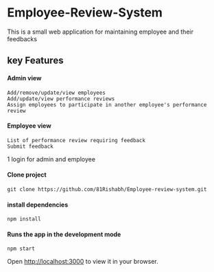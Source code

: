 # Employee-Review-System
This is a small web application for maintaining employee and their feedbacks

## key Features
 #### Admin view
    Add/remove/update/view employees
    Add/update/view performance reviews
    Assign employees to participate in another employee's performance review
 #### Employee view
    List of performance review requiring feedback
    Submit feedback
 1 login for admin and employee


#### Clone project
    git clone https://github.com/81Rishabh/Employee-review-system.git
    
#### install dependencies
    npm install
    
#### Runs the app in the development mode
    npm start
Open [http://localhost:3000](http://localhost:3000) to view it in your browser.

